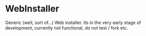 WebInstaller
============

Generic (well, sort of...) Web installer.
Its in the very early stage of development, currently not functional, do not test / fork etc.
